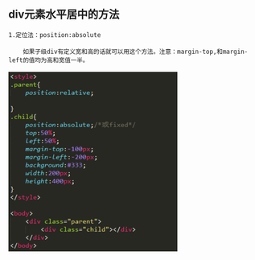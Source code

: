 ## div元素水平居中的方法

    1.定位法：position:absolute

        如果子级div有定义宽和高的话就可以用这个方法。注意：margin-top,和margin-left的值均为高和宽值一半。


 ![](/assets/QQ截图20170726162119.png)



